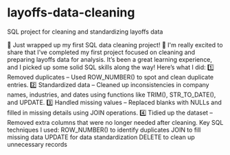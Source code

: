 # layoffs-data-cleaning
SQL project for cleaning and standardizing layoffs data

🚀 Just wrapped up my first SQL data cleaning project! 🚀
I'm really excited to share that I’ve completed my first project focused on cleaning and preparing layoffs data for analysis. It’s been a great learning experience, and I picked up some solid SQL skills along the way!
Here’s what I did:
 1️⃣ Removed duplicates – Used ROW_NUMBER() to spot and clean duplicate entries.
 2️⃣ Standardized data – Cleaned up inconsistencies in company names, industries, and dates using functions like TRIM(), STR_TO_DATE(), and UPDATE.
 3️⃣ Handled missing values – Replaced blanks with NULLs and filled in missing details using JOIN operations.
 4️⃣ Tidied up the dataset – Removed extra columns that were no longer needed after cleaning.
Key SQL techniques I used:
ROW_NUMBER() to identify duplicates
JOIN to fill missing data
UPDATE for data standardization
DELETE to clean up unnecessary records
